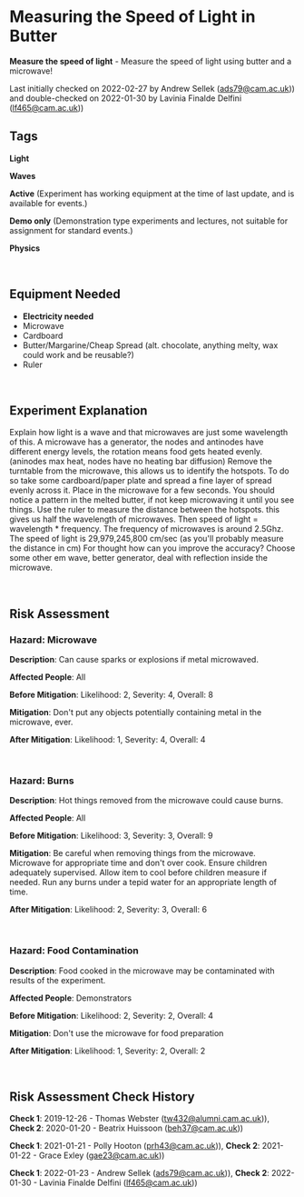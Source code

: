 # Measuring the Speed of Light in Butter

**Measure the speed of light** - Measure the speed of light using butter and a microwave!

Last initially checked on 2022-02-27 by Andrew Sellek (ads79@cam.ac.uk)) and double-checked on 2022-01-30 by Lavinia Finalde Delfini (lf465@cam.ac.uk))

## Tags
<!--- Start Tags (DO NOT REMOVE THIS COMMENT) --->

**Light**

**Waves**

**Active** (Experiment has working equipment at the time of last update, and is available for events.)

**Demo only** (Demonstration type experiments and lectures, not suitable for assignment for standard events.)

**Physics**
<!--- End Tags (DO NOT REMOVE THIS COMMENT) --->

<br/>

## Equipment Needed 
- **Electricity needed**
- Microwave
- Cardboard
- Butter/Margarine/Cheap Spread (alt. chocolate, anything melty, wax could work and be reusable?)
- Ruler

<br/>

## Experiment Explanation 

Explain how light is a wave and that microwaves are just some wavelength of this. A microwave has a generator, the nodes and antinodes have different energy levels, the rotation means food gets heated evenly. (aninodes max heat, nodes have no heating bar diffusion)
Remove the turntable from the microwave, this allows us to identify the hotspots. To do so take some cardboard/paper plate and spread a fine layer of spread evenly across it. Place in the microwave for a few seconds. You should notice a pattern in the melted butter, if not keep microwaving it until you see things. 
Use the ruler to measure the distance between the hotspots. this gives us half the wavelength of microwaves. 
Then speed of light = wavelength * frequency. The frequency of microwaves is around 2.5Ghz. 
The speed of light is 29,979,245,800 cm/sec (as you'll probably measure the distance in cm)
For thought how can you improve the accuracy? Choose some other em wave, better generator, deal with reflection inside the microwave.

<br/>

## Risk Assessment

### **Hazard**: Microwave

**Description**: Can cause sparks or explosions if metal microwaved.

**Affected People**: All

**Before Mitigation**: Likelihood: 2, Severity: 4, Overall: 8

**Mitigation**: Don't put any objects potentially containing metal in the microwave, ever.

**After Mitigation**: Likelihood: 1, Severity: 4, Overall: 4

<br/>

### **Hazard**: Burns

**Description**: Hot things removed from the microwave could cause burns.

**Affected People**: All

**Before Mitigation**: Likelihood: 3, Severity: 3, Overall: 9

**Mitigation**: Be careful when removing things from the microwave. Microwave for appropriate time and don't over cook. Ensure children adequately supervised. Allow item to cool before children measure if needed. Run any burns under a tepid water for an appropriate length of time.

**After Mitigation**: Likelihood: 2, Severity: 3, Overall: 6

<br/>

### **Hazard**: Food Contamination

**Description**: Food cooked in the microwave may be contaminated with results of the experiment.

**Affected People**: Demonstrators

**Before Mitigation**: Likelihood: 2, Severity: 2, Overall: 4

**Mitigation**: Don't use the microwave for food preparation

**After Mitigation**: Likelihood: 1, Severity: 2, Overall: 2

<br/>

## Risk Assessment Check History 

**Check 1**: 2019-12-26 - Thomas Webster (tw432@alumni.cam.ac.uk)), **Check 2**: 2020-01-20 - Beatrix Huissoon (beh37@cam.ac.uk))

**Check 1**: 2021-01-21 - Polly Hooton (prh43@cam.ac.uk)), **Check 2**: 2021-01-22 - Grace Exley (gae23@cam.ac.uk))

**Check 1**: 2022-01-23 - Andrew Sellek (ads79@cam.ac.uk)), **Check 2**: 2022-01-30 - Lavinia Finalde Delfini (lf465@cam.ac.uk))